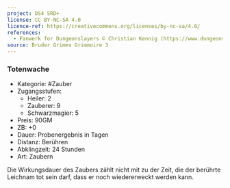 ```yaml
---
project: DS4 SRD+
license: CC BY-NC-SA 4.0
licence-ref: https://creativecommons.org/licenses/by-nc-sa/4.0/
references: 
  - Fanwerk for Dungeonslayers © Christian Kennig (https://www.dungeonslayers.net/)
source: Bruder Grimms Grimmoire 3
---
```


### Totenwache

- Kategorie: #Zauber
- Zugangsstufen:
  - Heiler: 2
  - Zauberer: 9
  - Schwarzmagier: 5
- Preis: 90GM
- ZB: +0
- Dauer: Probenergebnis in Tagen
- Distanz: Berühren
- Abklingzeit: 24 Stunden
- Art: Zaubern

Die Wirkungsdauer des Zaubers zählt nicht mit zu der Zeit, die der berührte Leichnam tot sein darf, dass er noch wiedererweckt werden kann.

